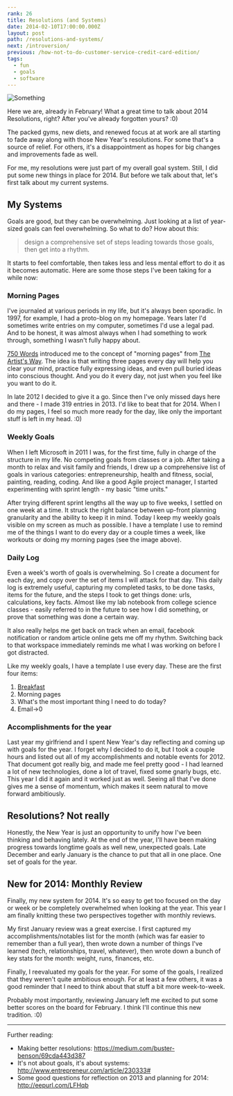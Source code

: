 ```yaml
---
rank: 26
title: Resolutions (and Systems)
date: 2014-02-10T17:00:00.000Z
layout: post
path: /resolutions-and-systems/
next: /introversion/
previous: /how-not-to-do-customer-service-credit-card-edition/
tags:
  - fun
  - goals
  - software
---
```



![Something](https://static.sinap.ps/blog/2014/Feb/SublimeText_and_System.png)

Here we are, already in February! What a great time to talk about 2014 Resolutions, right? After you've already forgotten yours? :0)

The packed gyms, new diets, and renewed focus at at work are all starting to fade away along with those New Year's resolutions. For some that's a source of relief. For others, it's a disappointment as hopes for big changes and improvements fade as well.

For me, my resolutions were just part of my overall goal system. Still, I did put some new things in place for 2014. But before we talk about that, let's first talk about my current systems.

<div class='fold'></div>

## My Systems

Goals are good, but they can be overwhelming. Just looking at a list of year-sized goals can feel overwhelming. So what to do? How about this:

> design a comprehensive set of steps leading towards those goals, then get into a rhythm.

It starts to feel comfortable, then takes less and less mental effort to do it as it becomes automatic. Here are some those steps I've been taking for a while now:

### Morning Pages

I've journaled at various periods in my life, but it's always been sporadic. In 1997, for example, I had a proto-blog on my homepage. Years later I'd sometimes write entries on my computer, sometimes I'd use a legal pad. And to be honest, it was almost always when I had something to work through, something I wasn't fully happy about.

[750 Words](http://750words.com/) introduced me to the concept of "morning pages" from [The Artist's Way](http://www.amazon.com/The-Artists-Way-Julia-Cameron/dp/1585421464). The idea is that writing three pages every day will help you clear your mind, practice fully expressing ideas, and even pull buried ideas into conscious thought. And you do it every day, not just when you feel like you want to do it.

In late 2012 I decided to give it a go. Since then I've only missed days here and there - I made 319 entries in 2013. I'd like to beat that for 2014. When I do my pages, I feel so much more ready for the day, like only the important stuff is left in my head. :0)

### Weekly Goals

When I left Microsoft in 2011 I was, for the first time, fully in charge of the structure in my life. No competing goals from classes or a job. After taking a month to relax and visit family and friends, I drew up a comprehensive list of goals in various categories: entrepreneurship, health and fitness, social, painting, reading, coding. And like a good Agile project manager, I started experimenting with sprint length - my basic "time units."

After trying different sprint lengths all the way up to five weeks, I settled on one week at a time. It struck the right balance between up-front planning granularity and the ability to keep it in mind. Today I keep my weekly goals visible on my screen as much as possible. I have a template I use to remind me of the things I want to do every day or a couple times a week, like workouts or doing my morning pages (see the image above).

### Daily Log

Even a week's worth of goals is overwhelming. So I create a document for each day, and copy over the set of items I will attack for that day. This daily log is extremely useful, capturing my completed tasks, to be done tasks, items for the future, and the steps I took to get things done: urls, calculations, key facts. Almost like my lab notebook from college science classes - easily referred to in the future to see how I did something, or prove that something was done a certain way.

It also really helps me get back on track when an email, facebook notification or random article online gets me off my rhythm. Switching back to that workspace immediately reminds me what I was working on before I got distracted.

Like my weekly goals, I have a template I use every day. These are the first four items:

1. [Breakfast](/my-standard-breakfast/)
2. Morning pages
3. What's the most important thing I need to do today?
4. Email->0

### Accomplishments for the year

Last year my girlfriend and I spent New Year's day reflecting and coming up with goals for the year. I forget why I decided to do it, but I took a couple hours and listed out all of my accomplishments and notable events for 2012. That document got really big, and made me feel pretty good - I had learned a lot of new technologies, done a lot of travel, fixed some gnarly bugs, etc. This year I did it again and it worked just as well. Seeing all that I've done gives me a sense of momentum, which makes it seem natural to move forward ambitiously.

## Resolutions? Not really

Honestly, the New Year is just an opportunity to unify how I've been thinking and behaving lately. At the end of the year, I'll have been making progress towards longtime goals as well new, unexpected goals. Late December and early January is the chance to put that all in one place. One set of goals for the year.

## New for 2014: Monthly Review

Finally, my new system for 2014. It's so easy to get too focused on the day or week or be completely overwhelmed when looking at the year. This year I am finally knitting these two perspectives together with monthly reviews.

My first January review was a great exercise. I first captured my accomplishments/notables list for the month (which was far easier to remember than a full year), then wrote down a number of things I've learned (tech, relationships, travel, whatever), then wrote down a bunch of key stats for the month: weight, runs, finances, etc.

Finally, I reevaluated my goals for the year. For some of the goals, I realized that they weren't quite ambitious enough. For at least a few others, it was a good reminder that I need to think about that stuff a bit more week-to-week.

Probably most importantly, reviewing January left me excited to put some better scores on the board for February. I think I'll continue this new tradition. :0)

---

Further reading:

* Making better resolutions: https://medium.com/buster-benson/69cda443d387
* It's not about goals, it's about systems: http://www.entrepreneur.com/article/230333#
* Some good questions for reflection on 2013 and planning for 2014: http://eepurl.com/LFHqb
